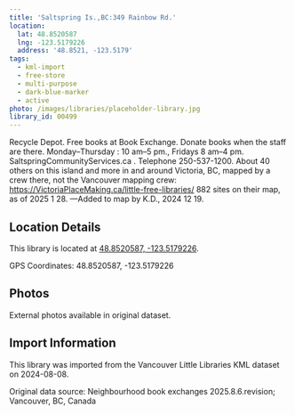 ```yaml
---
title: 'Saltspring Is.,BC:349 Rainbow Rd.'
location:
  lat: 48.8520587
  lng: -123.5179226
  address: '48.8521, -123.5179'
tags:
  - kml-import
  - free-store
  - multi-purpose
  - dark-blue-marker
  - active
photo: /images/libraries/placeholder-library.jpg
library_id: 00499
---
```

Recycle Depot. Free books at Book Exchange. Donate books when the staff are there. 
Monday–Thursday : 10 am–5 pm., 
Fridays 8 am–4 pm.
SaltspringCommunityServices.ca .
Telephone 250-537-1200.
About 40 others on this island and more in and around Victoria, BC, mapped by a crew there, not the Vancouver mapping crew:
https://VictoriaPlaceMaking.ca/little-free-libraries/
882 sites on their map, as of 2025 1 28.
—Added to map by K.D., 2024 12 19.

## Location Details

This library is located at [48.8520587, -123.5179226](https://www.google.com/maps?q=48.8520587,-123.5179226).

GPS Coordinates: 48.8520587, -123.5179226

## Photos

External photos available in original dataset.

## Import Information

This library was imported from the Vancouver Little Libraries KML dataset on 2024-08-08.

Original data source: Neighbourhood book exchanges 2025.8.6.revision; Vancouver, BC, Canada
